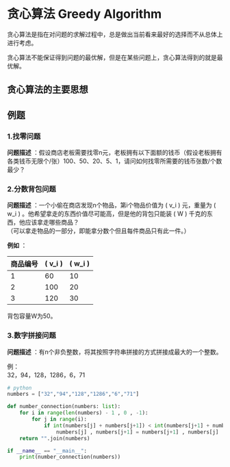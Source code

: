 # 贪心算法 Greedy Algorithm

贪心算法是指在对问题的求解过程中，总是做出当前看来最好的选择而不从总体上进行考虑。  

贪心算法不能保证得到问题的最优解，但是在某些问题上，贪心算法得到的就是最优解。  

## 贪心算法的主要思想

## 例题

### 1.找零问题

**问题描述** ：假设商店老板需要找零n元，老板拥有以下面额的钱币（假设老板拥有各类钱币无限个/张）100、50、20、5、1，请问如何找零所需要的钱币张数/个数最少？  

### 2.分数背包问题

**问题描述** ：一个小偷在商店发现n个物品，第i个物品价值为 \( v_i \) 元，重量为 \( w_i \) 。他希望拿走的东西价值尽可能高，但是他的背包只能装 \( W \) 千克的东西，他应该拿走哪些商品？  
（可以拿走物品的一部分，即能拿分数个但且每件商品只有此一件。）  

**例如** ：  

|商品编号| \( v_i \) | \( w_i \) |
|-|-|-|
|1|60|10|
|2|100|20|
|3|120|30|
  
背包容量W为50。  

### 3.数字拼接问题

**问题描述** ：有n个非负整数，将其按照字符串拼接的方式拼接成最大的一个整数。  

例：  
32，94，128，1286，6，71  

```python
# python
numbers = ["32","94","128","1286","6","71"]

def number_connection(numbers: list):
    for i in range(len(numbers) - 1 , 0 , -1):
        for j in range(i):
            if int(numbers[j] + numbers[j+1]) < int(numbers[j+1] + numbers[j]):
                numbers[j] , numbers[j+1] = numbers[j+1] , numbers[j]
    return "".join(numbers)

if __name__ == "__main__":
    print(number_connection(numbers))
```

